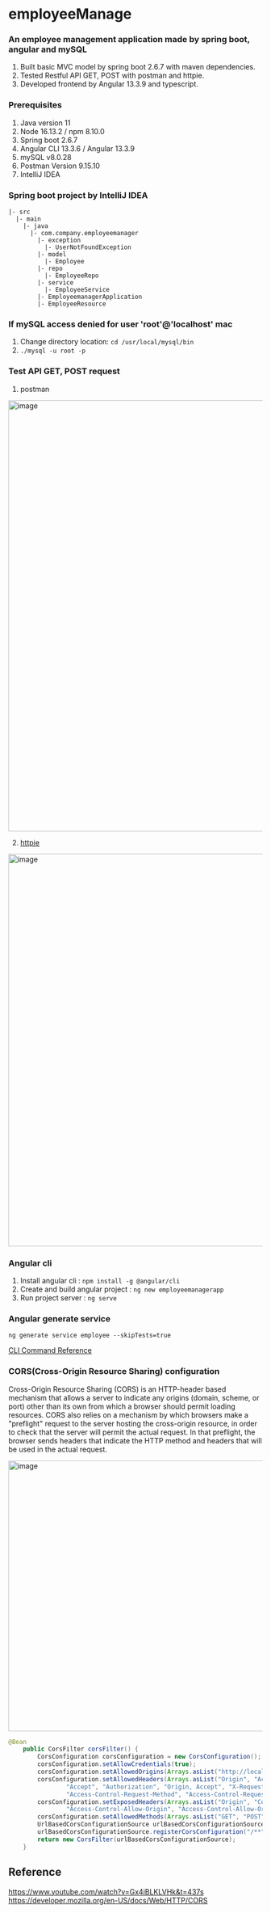 # employeeManage

### An employee management application made by spring boot, angular and mySQL

1. Built basic MVC model by spring boot 2.6.7 with maven dependencies.
2. Tested Restful API GET, POST with postman and httpie.
3. Developed frontend by Angular 13.3.9 and typescript.


### Prerequisites

1. Java version 11
2. Node 16.13.2 / npm 8.10.0
3. Spring boot 2.6.7
4. Angular CLI 13.3.6 / Angular 13.3.9
5. mySQL v8.0.28
6. Postman Version 9.15.10
7. IntelliJ IDEA

### Spring boot project by IntelliJ IDEA

```
|- src
  |- main
    |- java
      |- com.company.employeemanager
        |- exception
          |- UserNotFoundException
        |- model
          |- Employee
        |- repo
          |- EmployeeRepo
        |- service
          |- EmployeeService
        |- EmployeemanagerApplication
        |- EmployeeResource
```

### If mySQL access denied for user 'root'@'localhost' mac
1. Change directory location: ```cd /usr/local/mysql/bin```
2. ```./mysql -u root -p```

### Test API GET, POST request
1. postman

<img width="853" alt="image" src="https://user-images.githubusercontent.com/39740066/170165628-15571f87-aab1-4216-8d2b-a5f2b9908980.png">

2. [httpie](https://httpie.io/cli)

<img width="777" alt="image" src="https://user-images.githubusercontent.com/39740066/170165702-34d1ee73-9aef-45ca-9cb5-057acafabfec.png">


### Angular cli
1. Install angular cli : ```npm install -g @angular/cli```
2. Create and build angular project : ```ng new employeemanagerapp```
3. Run project server : ```ng serve``` 

### Angular generate service
```
ng generate service employee --skipTests=true
```
[CLI Command Reference](https://angular.io/cli/generate#service-command)

### CORS(Cross-Origin Resource Sharing) configuration

Cross-Origin Resource Sharing (CORS) is an HTTP-header based mechanism that allows a server to indicate any origins (domain, scheme, or port) other than its own from which a browser should permit loading resources. CORS also relies on a mechanism by which browsers make a "preflight" request to the server hosting the cross-origin resource, in order to check that the server will permit the actual request. In that preflight, the browser sends headers that indicate the HTTP method and headers that will be used in the actual request.

<img width="536" alt="image" src="https://user-images.githubusercontent.com/39740066/171336103-e0103a87-d2b6-46c4-a6df-db15227ac2eb.png">


```Java
@Bean
	public CorsFilter corsFilter() {
		CorsConfiguration corsConfiguration = new CorsConfiguration();
		corsConfiguration.setAllowCredentials(true);
		corsConfiguration.setAllowedOrigins(Arrays.asList("http://localhost:4200"));
		corsConfiguration.setAllowedHeaders(Arrays.asList("Origin", "Access-Control-Allow-Origin", "Content-Type",
				"Accept", "Authorization", "Origin, Accept", "X-Requested-With",
				"Access-Control-Request-Method", "Access-Control-Request-Headers"));
		corsConfiguration.setExposedHeaders(Arrays.asList("Origin", "Content-Type", "Accept", "Authorization",
				"Access-Control-Allow-Origin", "Access-Control-Allow-Origin", "Access-Control-Allow-Credentials"));
		corsConfiguration.setAllowedMethods(Arrays.asList("GET", "POST", "PUT", "DELETE", "OPTIONS"));
		UrlBasedCorsConfigurationSource urlBasedCorsConfigurationSource = new UrlBasedCorsConfigurationSource();
		urlBasedCorsConfigurationSource.registerCorsConfiguration("/**", corsConfiguration);
		return new CorsFilter(urlBasedCorsConfigurationSource);
	}
```




## Reference
https://www.youtube.com/watch?v=Gx4iBLKLVHk&t=437s
https://developer.mozilla.org/en-US/docs/Web/HTTP/CORS
